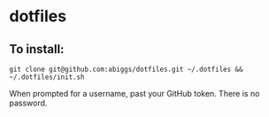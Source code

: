 dotfiles
========

## To install:

`git clone git@github.com:abiggs/dotfiles.git ~/.dotfiles && ~/.dotfiles/init.sh`

When prompted for a username, past your GitHub token. There is no password.
